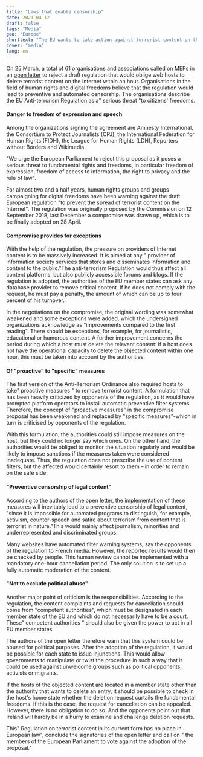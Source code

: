 ```yaml
---
title: "Laws that enable censorship"
date: 2021-04-12
draft: false
tags: "Media"
geo: "Europe"
shorttext: "The EU wants to take action against terrorist content on the Internet. Opponents warn against censorship."
cover: "media"
lang: en
---
```


On 25 March, a total of 61 organisations and associations called on MEPs in an [open letter](/static/downloads/TERREG_Letter_EN.pdf "LETTRE COMMUNE DE 61 ORGANISATIONS EUROPÉENNES POUR DEMANDER LE REJET DU RÈGLEMENT DE CENSURE ANTITERRORISTE") to reject a draft regulation that would oblige web hosts to delete terrorist content on the Internet within an hour. Organisations in the field of human rights and digital freedoms believe that the regulation would lead to preventive and automated censorship. The organisations describe the EU Anti-terrorism Regulation as a" serious threat "to citizens' freedoms.

#### Danger to freedom of expression and speech

Among the organizations signing the agreement are Amnesty International, the Consortium to Protect Journalists (CPJ), the International Federation for Human Rights (FIDH), the League for Human Rights (LDH), Reporters without Borders and Wikimedia.

"We urge the European Parliament to reject this proposal as it poses a serious threat to fundamental rights and freedoms, in particular freedom of expression, freedom of access to information, the right to privacy and the rule of law".

For almost two and a half years, human rights groups and groups campaigning for digital freedoms have been warning against the draft European regulation "to prevent the spread of terrorist content on the Internet". The regulation was originally proposed by the Commission on 12 September 2018, last December a compromise was drawn up, which is to be finally adopted on 28 April.

#### Compromise provides for exceptions

With the help of the regulation, the pressure on providers of Internet content is to be massively increased. It is aimed at any " provider of information society services that stores and disseminates information and content to the public."The anti-terrorism Regulation would thus affect all content platforms, but also publicly accessible forums and blogs. If the regulation is adopted, the authorities of the EU member states can ask any database provider to remove critical content. If he does not comply with the request, he must pay a penalty, the amount of which can be up to four percent of his turnover.

In the negotiations on the compromise, the original wording was somewhat weakened and some exceptions were added, which the undersigned organizations acknowledge as "improvements compared to the first reading". There should be exceptions, for example, for journalistic, educational or humorous content. A further improvement concerns the period during which a host must delete the relevant content: if a host does not have the operational capacity to delete the objected content within one hour, this must be taken into account by the authorities.

#### Of "proactive" to "specific" measures

The first version of the Anti-Terrorism Ordinance also required hosts to take" proactive measures " to remove terrorist content. A formulation that has been heavily criticized by opponents of the regulation, as it would have prompted platform operators to install automatic preventive filter systems. Therefore, the concept of "proactive measures" in the compromise proposal has been weakened and replaced by "specific measures"-which in turn is criticised by opponents of the regulation.

With this formulation, the authorities could still impose measures on the host, but they could no longer say which ones. On the other hand, the authorities would be obliged to monitor the situation regularly and would be likely to impose sanctions if the measures taken were considered inadequate. Thus, the regulation does not prescribe the use of content filters, but the affected would certainly resort to them – in order to remain on the safe side.

#### "Preventive censorship of legal content"

According to the authors of the open letter, the implementation of these measures will inevitably lead to a preventive censorship of legal content, "since it is impossible for automated programs to distinguish, for example, activism, counter-speech and satire about terrorism from content that is terrorist in nature."This would mainly affect journalism, minorities and underrepresented and discriminated groups.

Many websites have automated filter warning systems, say the opponents of the regulation to French media. However, the reported results would then be checked by people. This human review cannot be implemented with a mandatory one-hour cancellation period. The only solution is to set up a fully automatic moderation of the content.

#### "Not to exclude political abuse"

Another major point of criticism is the responsibilities. According to the regulation, the content complaints and requests for cancellation should come from "competent authorities", which must be designated in each member state of the EU and which do not necessarily have to be a court. These" competent authorities " should also be given the power to act in all EU member states.

The authors of the open letter therefore warn that this system could be abused for political purposes. After the adoption of the regulation, it would be possible for each state to issue injunctions. This would allow governments to manipulate or twist the procedure in such a way that it could be used against unwelcome groups such as political opponents, activists or migrants.

If the hosts of the objected content are located in a member state other than the authority that wants to delete an entry, it should be possible to check in the host's home state whether the deletion request curtails the fundamental freedoms. If this is the case, the request for cancellation can be appealed. However, there is no obligation to do so. And the opponents point out that Ireland will hardly be in a hurry to examine and challenge deletion requests.

This" Regulation on terrorist content in its current form has no place in European law", conclude the signatories of the open letter and call on " the members of the European Parliament to vote against the adoption of the proposal."
